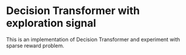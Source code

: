 # Decision Transformer with exploration signal

This is an implementation of Decision Transformer and experiment with sparse reward problem.